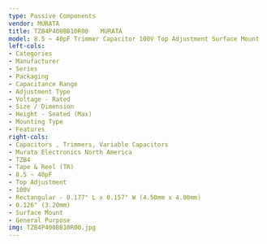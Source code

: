```yaml
---
type: Passive Components
vendor: MURATA
title: TZB4P400BB10R00　　MURATA
model: 8.5 ~ 40pF Trimmer Capacitor 100V Top Adjustment Surface Mount
left-cols:
- Categories
- Manufacturer
- Series
- Packaging 
- Capacitance Range
- Adjustment Type
- Voltage - Rated
- Size / Dimension
- Height - Seated (Max)
- Mounting Type
- Features
right-cols:
- Capacitors , Trimmers, Variable Capacitors
- Murata Electronics North America
- TZB4
- Tape & Reel (TR) 
- 8.5 ~ 40pF
- Top Adjustment
- 100V
- Rectangular - 0.177" L x 0.157" W (4.50mm x 4.00mm)
- 0.126" (3.20mm)
- Surface Mount
- General Purpose
img: TZB4P400BB10R00.jpg
---
```

